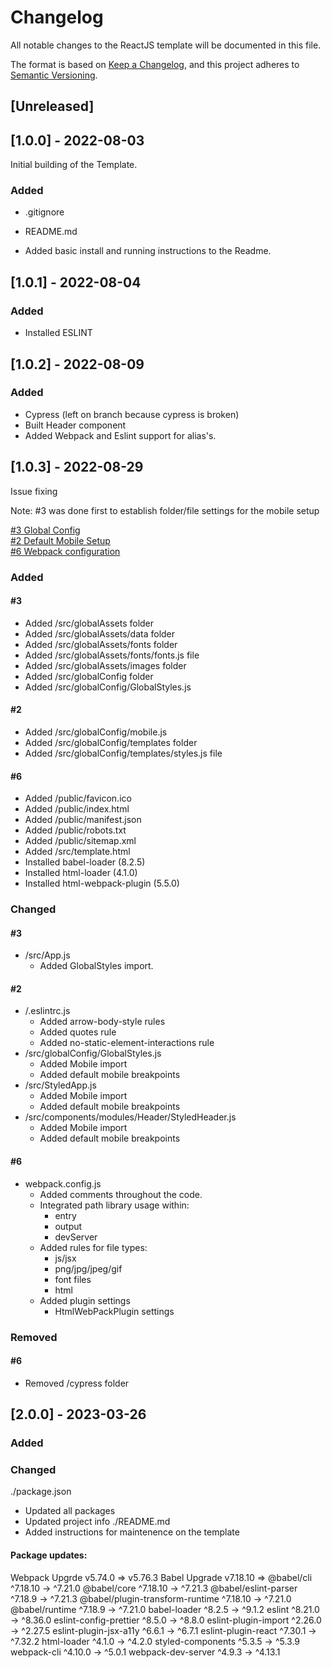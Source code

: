 # Changelog
All notable changes to the ReactJS template will be documented in this file.

The format is based on [Keep a Changelog](https://keepachangelog.com/en/1.0.0/),
and this project adheres to [Semantic Versioning](https://semver.org/spec/v2.0.0.html).

## [Unreleased]

## [1.0.0] - 2022-08-03
Initial building of the Template.

### Added
- .gitignore
- README.md 

- Added basic install and running instructions to the Readme.

## [1.0.1] - 2022-08-04
### Added
- Installed ESLINT

## [1.0.2] - 2022-08-09
### Added
- Cypress (left on branch because cypress is broken)
- Built Header component
- Added Webpack and Eslint support for alias's.

## [1.0.3] - 2022-08-29
Issue fixing

Note: #3 was done first to establish folder/file settings for the mobile setup

[#3 Global Config](https://github.com/karlchvojka/reactjs_template_2022/issues/3)\
[#2 Default Mobile Setup](https://github.com/karlchvojka/reactjs_template_2022/issues/2)\
[#6 Webpack configuration](https://github.com/karlchvojka/reactjs_template_2022/issues/6)

### Added

#### #3
- Added /src/globalAssets folder
- Added /src/globalAssets/data folder
- Added /src/globalAssets/fonts folder
- Added /src/globalAssets/fonts/fonts.js file
- Added /src/globalAssets/images folder
- Added /src/globalConfig folder
- Added /src/globalConfig/GlobalStyles.js

#### #2
- Added /src/globalConfig/mobile.js
- Added /src/globalConfig/templates folder
- Added /src/globalConfig/templates/styles.js file

#### #6
- Added /public/favicon.ico
- Added /public/index.html
- Added /public/manifest.json
- Added /public/robots.txt
- Added /public/sitemap.xml
- Added /src/template.html
- Installed babel-loader (8.2.5)
- Installed html-loader (4.1.0)
- Installed html-webpack-plugin (5.5.0)

### Changed

#### #3
- /src/App.js
  - Added GlobalStyles import.

#### #2
- /.eslintrc.js
  - Added arrow-body-style rules
  - Added quotes rule
  - Added no-static-element-interactions rule
- /src/globalConfig/GlobalStyles.js
  - Added Mobile import
  - Added default mobile breakpoints
- /src/StyledApp.js
  - Added Mobile import
  - Added default mobile breakpoints
- /src/components/modules/Header/StyledHeader.js
  - Added Mobile import
  - Added default mobile breakpoints

#### #6
- webpack.config.js
  - Added comments throughout the code.
  - Integrated path library usage within:
    - entry
    - output
    - devServer
  - Added rules for file types:
    - js/jsx
    - png/jpg/jpeg/gif
    - font files
    - html
  - Added plugin settings
    - HtmlWebPackPlugin settings

### Removed

#### #6
- Removed /cypress folder

## [2.0.0] - 2023-03-26

### Added
### Changed
./package.json
  - Updated all packages
  - Updated project info
./README.md
  - Added instructions for maintenence on the template

#### Package updates:
Webpack Upgrde v5.74.0 => v5.76.3
Babel Upgrade v7.18.10 =>
@babel/cli                       ^7.18.10  →  ^7.21.0
@babel/core                      ^7.18.10  →  ^7.21.3
@babel/eslint-parser              ^7.18.9  →  ^7.21.3
@babel/plugin-transform-runtime  ^7.18.10  →  ^7.21.0
@babel/runtime                    ^7.18.9  →  ^7.21.0
babel-loader                       ^8.2.5  →   ^9.1.2
eslint                            ^8.21.0  →  ^8.36.0
eslint-config-prettier             ^8.5.0  →   ^8.8.0
eslint-plugin-import              ^2.26.0  →  ^2.27.5
eslint-plugin-jsx-a11y             ^6.6.1  →   ^6.7.1
eslint-plugin-react               ^7.30.1  →  ^7.32.2
html-loader                        ^4.1.0  →   ^4.2.0
styled-components                  ^5.3.5  →   ^5.3.9
webpack-cli                       ^4.10.0  →   ^5.0.1
webpack-dev-server                 ^4.9.3  →  ^4.13.1